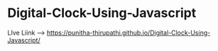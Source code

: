 # Digital-Clock-Using-Javascript
LIve Liink -->  https://punitha-thirupathi.github.io/Digital-Clock-Using-Javascript/
